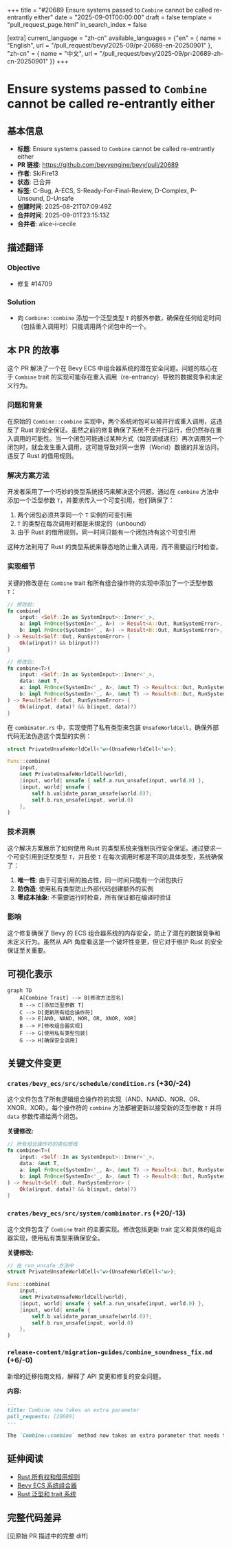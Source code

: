 +++
title = "#20689 Ensure systems passed to `Combine` cannot be called re-entrantly either"
date = "2025-09-01T00:00:00"
draft = false
template = "pull_request_page.html"
in_search_index = false

[extra]
current_language = "zh-cn"
available_languages = {"en" = { name = "English", url = "/pull_request/bevy/2025-09/pr-20689-en-20250901" }, "zh-cn" = { name = "中文", url = "/pull_request/bevy/2025-09/pr-20689-zh-cn-20250901" }}
+++

# Ensure systems passed to `Combine` cannot be called re-entrantly either

## 基本信息
- **标题**: Ensure systems passed to `Combine` cannot be called re-entrantly either
- **PR 链接**: https://github.com/bevyengine/bevy/pull/20689
- **作者**: SkiFire13
- **状态**: 已合并
- **标签**: C-Bug, A-ECS, S-Ready-For-Final-Review, D-Complex, P-Unsound, D-Unsafe
- **创建时间**: 2025-08-21T07:09:49Z
- **合并时间**: 2025-09-01T23:15:13Z
- **合并者**: alice-i-cecile

## 描述翻译

### Objective
- 修复 #14709

### Solution
- 向 `Combine::combine` 添加一个泛型类型 `T` 的额外参数，确保在任何给定时间（包括重入调用时）只能调用两个闭包中的一个。

## 本 PR 的故事

这个 PR 解决了一个在 Bevy ECS 中组合器系统的潜在安全问题。问题的核心在于 `Combine` trait 的实现可能存在重入调用（re-entrancy）导致的数据竞争和未定义行为。

### 问题和背景

在原始的 `Combine::combine` 实现中，两个系统闭包可以被并行或重入调用，这违反了 Rust 的安全保证。虽然之前的修复确保了系统不会并行运行，但仍然存在重入调用的可能性。当一个闭包可能通过某种方式（如回调或递归）再次调用另一个闭包时，就会发生重入调用，这可能导致对同一世界（World）数据的并发访问，违反了 Rust 的借用规则。

### 解决方案方法

开发者采用了一个巧妙的类型系统技巧来解决这个问题。通过在 `combine` 方法中添加一个泛型参数 `T`，并要求传入一个可变引用，他们确保了：

1. 两个闭包必须共享同一个 `T` 实例的可变引用
2. `T` 的类型在每次调用时都是未绑定的（unbound）
3. 由于 Rust 的借用规则，同一时间只能有一个闭包持有这个可变引用

这种方法利用了 Rust 的类型系统来静态地防止重入调用，而不需要运行时检查。

### 实现细节

关键的修改是在 `Combine` trait 和所有组合操作符的实现中添加了一个泛型参数 `T`：

```rust
// 修改前:
fn combine(
    input: <Self::In as SystemInput>::Inner<'_>,
    a: impl FnOnce(SystemIn<'_, A>) -> Result<A::Out, RunSystemError>,
    b: impl FnOnce(SystemIn<'_, A>) -> Result<B::Out, RunSystemError>,
) -> Result<Self::Out, RunSystemError> {
    Ok(a(input)? && b(input)?)
}

// 修改后:
fn combine<T>(
    input: <Self::In as SystemInput>::Inner<'_>,
    data: &mut T,
    a: impl FnOnce(SystemIn<'_, A>, &mut T) -> Result<A::Out, RunSystemError>,
    b: impl FnOnce(SystemIn<'_, A>, &mut T) -> Result<B::Out, RunSystemError>,
) -> Result<Self::Out, RunSystemError> {
    Ok(a(input, data)? && b(input, data)?)
}
```

在 `combinator.rs` 中，实现使用了私有类型来包装 `UnsafeWorldCell`，确保外部代码无法伪造这个类型的实例：

```rust
struct PrivateUnsafeWorldCell<'w>(UnsafeWorldCell<'w>);

Func::combine(
    input,
    &mut PrivateUnsafeWorldCell(world),
    |input, world| unsafe { self.a.run_unsafe(input, world.0) },
    |input, world| unsafe {
        self.b.validate_param_unsafe(world.0)?;
        self.b.run_unsafe(input, world.0)
    },
)
```

### 技术洞察

这个解决方案展示了如何使用 Rust 的类型系统来强制执行安全保证。通过要求一个可变引用到泛型类型 `T`，并且使 `T` 在每次调用时都是不同的具体类型，系统确保了：

1. **唯一性**: 由于可变引用的独占性，同一时间只能有一个闭包执行
2. **防伪造**: 使用私有类型防止外部代码创建额外的实例
3. **零成本抽象**: 不需要运行时检查，所有保证都在编译时验证

### 影响

这个修复确保了 Bevy 的 ECS 组合器系统的内存安全，防止了潜在的数据竞争和未定义行为。虽然从 API 角度看这是一个破坏性变更，但它对于维护 Rust 的安全保证至关重要。

## 可视化表示

```mermaid
graph TD
    A[Combine Trait] --> B[修改方法签名]
    B --> C[添加泛型参数 T]
    C --> D[更新所有组合操作符]
    D --> E[AND, NAND, NOR, OR, XNOR, XOR]
    B --> F[修改组合器实现]
    F --> G[使用私有类型包装]
    G --> H[确保安全调用]
```

## 关键文件变更

### `crates/bevy_ecs/src/schedule/condition.rs` (+30/-24)
这个文件包含了所有逻辑组合操作符的实现（AND、NAND、NOR、OR、XNOR、XOR）。每个操作符的 `combine` 方法都被更新以接受新的泛型参数 `T` 并将 `data` 参数传递给两个闭包。

**关键修改:**
```rust
// 所有组合操作符的类似修改
fn combine<T>(
    input: <Self::In as SystemInput>::Inner<'_>,
    data: &mut T,
    a: impl FnOnce(SystemIn<'_, A>, &mut T) -> Result<A::Out, RunSystemError>,
    b: impl FnOnce(SystemIn<'_, A>, &mut T) -> Result<B::Out, RunSystemError>,
) -> Result<Self::Out, RunSystemError> {
    Ok(a(input, data)? && b(input, data)?)
}
```

### `crates/bevy_ecs/src/system/combinator.rs` (+20/-13)
这个文件包含了 `Combine` trait 的主要实现。修改包括更新 trait 定义和具体的组合器实现，使用私有类型来确保安全。

**关键修改:**
```rust
// 在 run_unsafe 方法中
struct PrivateUnsafeWorldCell<'w>(UnsafeWorldCell<'w>);

Func::combine(
    input,
    &mut PrivateUnsafeWorldCell(world),
    |input, world| unsafe { self.a.run_unsafe(input, world.0) },
    |input, world| unsafe {
        self.b.validate_param_unsafe(world.0)?;
        self.b.run_unsafe(input, world.0)
    },
)
```

### `release-content/migration-guides/combine_soundness_fix.md` (+6/-0)
新增的迁移指南文档，解释了 API 变更和修复的安全问题。

**内容:**
```markdown
---
title: Combine now takes an extra parameter
pull_requests: [20689]
---

The `Combine::combine` method now takes an extra parameter that needs to be passed mutably to the two given closures. This allows fixing a soundness issue which manifested when the two closures were called re-entrantly.
```

## 延伸阅读

- [Rust 所有权和借用规则](https://doc.rust-lang.org/book/ch04-00-understanding-ownership.html)
- [Bevy ECS 系统组合器](https://bevyengine.org/learn/advanced/ecs/system-combinators/)
- [Rust 泛型和 trait 系统](https://doc.rust-lang.org/book/ch10-00-generics.html)

## 完整代码差异

[见原始 PR 描述中的完整 diff]